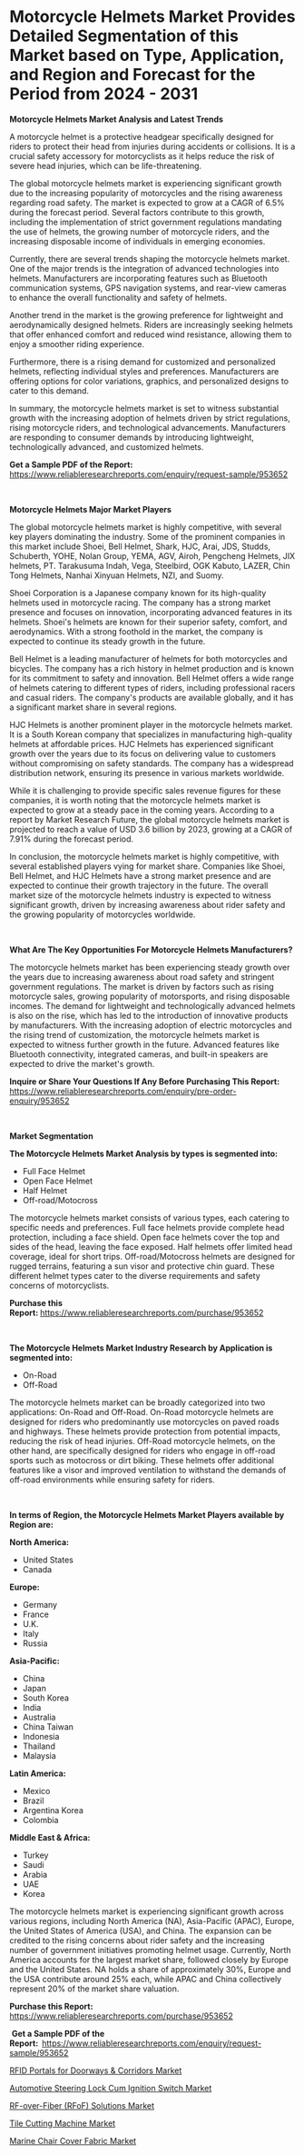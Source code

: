 <p><h1>Motorcycle Helmets Market Provides Detailed Segmentation of this Market based on Type, Application, and Region and Forecast for the Period from 2024 - 2031</h1></p><p><strong>Motorcycle Helmets Market Analysis and Latest Trends</strong></p>
<p><p>A motorcycle helmet is a protective headgear specifically designed for riders to protect their head from injuries during accidents or collisions. It is a crucial safety accessory for motorcyclists as it helps reduce the risk of severe head injuries, which can be life-threatening.</p><p>The global motorcycle helmets market is experiencing significant growth due to the increasing popularity of motorcycles and the rising awareness regarding road safety. The market is expected to grow at a CAGR of 6.5% during the forecast period. Several factors contribute to this growth, including the implementation of strict government regulations mandating the use of helmets, the growing number of motorcycle riders, and the increasing disposable income of individuals in emerging economies.</p><p>Currently, there are several trends shaping the motorcycle helmets market. One of the major trends is the integration of advanced technologies into helmets. Manufacturers are incorporating features such as Bluetooth communication systems, GPS navigation systems, and rear-view cameras to enhance the overall functionality and safety of helmets.</p><p>Another trend in the market is the growing preference for lightweight and aerodynamically designed helmets. Riders are increasingly seeking helmets that offer enhanced comfort and reduced wind resistance, allowing them to enjoy a smoother riding experience.</p><p>Furthermore, there is a rising demand for customized and personalized helmets, reflecting individual styles and preferences. Manufacturers are offering options for color variations, graphics, and personalized designs to cater to this demand.</p><p>In summary, the motorcycle helmets market is set to witness substantial growth with the increasing adoption of helmets driven by strict regulations, rising motorcycle riders, and technological advancements. Manufacturers are responding to consumer demands by introducing lightweight, technologically advanced, and customized helmets.</p></p>
<p><strong>Get a Sample PDF of the Report:&nbsp;</strong> <a href="https://www.reliableresearchreports.com/enquiry/request-sample/953652">https://www.reliableresearchreports.com/enquiry/request-sample/953652</a></p>
<p>&nbsp;</p>
<p><strong>Motorcycle Helmets Major Market Players</strong></p>
<p><p>The global motorcycle helmets market is highly competitive, with several key players dominating the industry. Some of the prominent companies in this market include Shoei, Bell Helmet, Shark, HJC, Arai, JDS, Studds, Schuberth, YOHE, Nolan Group, YEMA, AGV, Airoh, Pengcheng Helmets, JIX helmets, PT. Tarakusuma Indah, Vega, Steelbird, OGK Kabuto, LAZER, Chin Tong Helmets, Nanhai Xinyuan Helmets, NZI, and Suomy.</p><p>Shoei Corporation is a Japanese company known for its high-quality helmets used in motorcycle racing. The company has a strong market presence and focuses on innovation, incorporating advanced features in its helmets. Shoei's helmets are known for their superior safety, comfort, and aerodynamics. With a strong foothold in the market, the company is expected to continue its steady growth in the future.</p><p>Bell Helmet is a leading manufacturer of helmets for both motorcycles and bicycles. The company has a rich history in helmet production and is known for its commitment to safety and innovation. Bell Helmet offers a wide range of helmets catering to different types of riders, including professional racers and casual riders. The company's products are available globally, and it has a significant market share in several regions.</p><p>HJC Helmets is another prominent player in the motorcycle helmets market. It is a South Korean company that specializes in manufacturing high-quality helmets at affordable prices. HJC Helmets has experienced significant growth over the years due to its focus on delivering value to customers without compromising on safety standards. The company has a widespread distribution network, ensuring its presence in various markets worldwide.</p><p>While it is challenging to provide specific sales revenue figures for these companies, it is worth noting that the motorcycle helmets market is expected to grow at a steady pace in the coming years. According to a report by Market Research Future, the global motorcycle helmets market is projected to reach a value of USD 3.6 billion by 2023, growing at a CAGR of 7.91% during the forecast period.</p><p>In conclusion, the motorcycle helmets market is highly competitive, with several established players vying for market share. Companies like Shoei, Bell Helmet, and HJC Helmets have a strong market presence and are expected to continue their growth trajectory in the future. The overall market size of the motorcycle helmets industry is expected to witness significant growth, driven by increasing awareness about rider safety and the growing popularity of motorcycles worldwide.</p></p>
<p>&nbsp;</p>
<p><strong>What Are The Key Opportunities For Motorcycle Helmets Manufacturers?</strong></p>
<p><p>The motorcycle helmets market has been experiencing steady growth over the years due to increasing awareness about road safety and stringent government regulations. The market is driven by factors such as rising motorcycle sales, growing popularity of motorsports, and rising disposable incomes. The demand for lightweight and technologically advanced helmets is also on the rise, which has led to the introduction of innovative products by manufacturers. With the increasing adoption of electric motorcycles and the rising trend of customization, the motorcycle helmets market is expected to witness further growth in the future. Advanced features like Bluetooth connectivity, integrated cameras, and built-in speakers are expected to drive the market's growth.</p></p>
<p><strong>Inquire or Share Your Questions If Any Before Purchasing This Report:</strong> <a href="https://www.reliableresearchreports.com/enquiry/pre-order-enquiry/953652">https://www.reliableresearchreports.com/enquiry/pre-order-enquiry/953652</a></p>
<p>&nbsp;</p>
<p><strong>Market Segmentation</strong></p>
<p><strong>The Motorcycle Helmets Market Analysis by types is segmented into:</strong></p>
<p><ul><li>Full Face Helmet</li><li>Open Face Helmet</li><li>Half Helmet</li><li>Off-road/Motocross</li></ul></p>
<p><p>The motorcycle helmets market consists of various types, each catering to specific needs and preferences. Full face helmets provide complete head protection, including a face shield. Open face helmets cover the top and sides of the head, leaving the face exposed. Half helmets offer limited head coverage, ideal for short trips. Off-road/Motocross helmets are designed for rugged terrains, featuring a sun visor and protective chin guard. These different helmet types cater to the diverse requirements and safety concerns of motorcyclists.</p></p>
<p><strong>Purchase this Report:&nbsp;</strong><a href="https://www.reliableresearchreports.com/purchase/953652">https://www.reliableresearchreports.com/purchase/953652</a></p>
<p>&nbsp;</p>
<p><strong>The Motorcycle Helmets Market Industry Research by Application is segmented into:</strong></p>
<p><ul><li>On-Road</li><li>Off-Road</li></ul></p>
<p><p>The motorcycle helmets market can be broadly categorized into two applications: On-Road and Off-Road. On-Road motorcycle helmets are designed for riders who predominantly use motorcycles on paved roads and highways. These helmets provide protection from potential impacts, reducing the risk of head injuries. Off-Road motorcycle helmets, on the other hand, are specifically designed for riders who engage in off-road sports such as motocross or dirt biking. These helmets offer additional features like a visor and improved ventilation to withstand the demands of off-road environments while ensuring safety for riders.</p></p>
<p>&nbsp;</p>
<p><strong>In terms of Region, the Motorcycle Helmets Market Players available by Region are:</strong></p>
<p>
    <p> <strong> North America: </strong>
        <ul>
            <li>United States</li>
            <li>Canada</li>
        </ul>
        </p> 
    <p> <strong> Europe: </strong>
        <ul>
            <li>Germany</li>
            <li>France</li>
            <li>U.K.</li>
            <li>Italy</li>
            <li>Russia</li>
        </ul>
        </p> 
    <p> <strong> Asia-Pacific: </strong>
        <ul>
            <li>China</li>
            <li>Japan</li>
            <li>South Korea</li>
            <li>India</li>
            <li>Australia</li>
            <li>China Taiwan</li>
            <li>Indonesia</li>
            <li>Thailand</li>
            <li>Malaysia</li>
        </ul>
        </p> 
    <p> <strong> Latin America: </strong>
        <ul>
            <li>Mexico</li>
            <li>Brazil</li>
            <li>Argentina Korea</li>
            <li>Colombia</li>
        </ul>
        </p> 
    <p> <strong> Middle East & Africa: </strong>
        <ul>
            <li>Turkey</li>
            <li>Saudi</li>
            <li>Arabia</li>
            <li>UAE</li>
            <li>Korea</li>
        </ul>
    </p>
    </p>
<p><p>The motorcycle helmets market is experiencing significant growth across various regions, including North America (NA), Asia-Pacific (APAC), Europe, the United States of America (USA), and China. The expansion can be credited to the rising concerns about rider safety and the increasing number of government initiatives promoting helmet usage. Currently, North America accounts for the largest market share, followed closely by Europe and the United States. NA holds a share of approximately 30%, Europe and the USA contribute around 25% each, while APAC and China collectively represent 20% of the market share valuation.</p></p>
<p><strong>Purchase this Report: </strong><a href="https://www.reliableresearchreports.com/purchase/953652">https://www.reliableresearchreports.com/purchase/953652</a></p>
<p>&nbsp;<strong>Get a Sample PDF of the Report:&nbsp;&nbsp;</strong><a href="https://www.reliableresearchreports.com/enquiry/request-sample/953652">https://www.reliableresearchreports.com/enquiry/request-sample/953652</a></p>
<p><strong></strong></p>
<p><p><a href="https://issuu.com/reportprime-2/docs/rfid-portals-for-doorways-corridors-market-size-20">RFID Portals for Doorways & Corridors Market</a></p><p><a href="https://www.linkedin.com/pulse/automotive-steering-lock-cum-ignition-switch-market-offers-bkxoe?trackingId=kVbcbfWgRgqzpuk%2BF65Tkw%3D%3D">Automotive Steering Lock Cum Ignition Switch Market</a></p><p><a href="https://issuu.com/reportprime-2/docs/rf-over-fiber-rfof-solutions-market-size-2030.pptx">RF-over-Fiber (RFoF) Solutions Market</a></p><p><a href="https://www.linkedin.com/pulse/tile-cutting-machine-market-research-report-provides-critical-xmsae?trackingId=FOYlIG9DQ3Wd0Np9uwAptA%3D%3D">Tile Cutting Machine Market</a></p><p><a href="https://medium.com/@jerrodhilll68/marine-chair-cover-fabric-market-analysis-its-cagr-market-segmentation-and-global-industry-fbd812078a48">Marine Chair Cover Fabric Market</a></p></p>